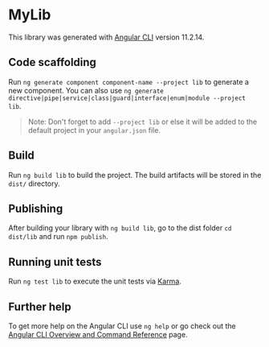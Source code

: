 # MyLib

This library was generated with [Angular CLI](https://github.com/angular/angular-cli) version 11.2.14.

## Code scaffolding

Run `ng generate component component-name --project lib` to generate a new component. You can also use `ng generate directive|pipe|service|class|guard|interface|enum|module --project lib`.
> Note: Don't forget to add `--project lib` or else it will be added to the default project in your `angular.json` file. 

## Build

Run `ng build lib` to build the project. The build artifacts will be stored in the `dist/` directory.

## Publishing

After building your library with `ng build lib`, go to the dist folder `cd dist/lib` and run `npm publish`.

## Running unit tests

Run `ng test lib` to execute the unit tests via [Karma](https://karma-runner.github.io).

## Further help

To get more help on the Angular CLI use `ng help` or go check out the [Angular CLI Overview and Command Reference](https://angular.io/cli) page.
